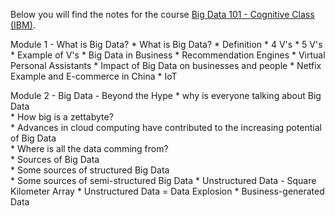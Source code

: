 Below you will find the notes for the course [Big Data 101 - Cognitive Class (IBM)](https://cognitiveclass.ai/courses/what-is-big-data/).

Module 1 - What is Big Data?
	* What is Big Data?
		* Definition
		* 4 V's
		* 5 V's
		* Example of V's
	* Big Data in Business
		* Recommendation Engines
		* Virtual Personal Assistants
		* Impact of Big Data on businesses and people
		* Netfix Example and E-commerce in China
		* IoT

Module 2 - Big Data - Beyond the Hype
	* why is everyone talking about Big Data	
	* How big is a zettabyte?	
	* Advances in cloud computing have contributed to the increasing potential of Big Data	
	* Where is all the data comming from?	
	* Sources of Big Data	
	* Some sources of structured Big Data	
	* Some sources of semi-structured Big Data
	* Unstructured Data - Square Kilometer Array
	* Unstructured Data = Data Explosion
	* Business-generated Data